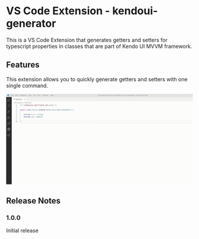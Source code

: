 # VS Code Extension - kendoui-generator

This is a VS Code Extension that generates getters and setters for typescript properties in classes that are part of Kendo UI MVVM framework.

## Features

This extension allows you to quickly generate getters and setters with one single command.

![how use](https://github.com/vanessasena/KendoUIGenerator/blob/main/images/usage.gif)

## Release Notes

### 1.0.0

Initial release
